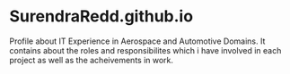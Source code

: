 # SurendraRedd.github.io
Profile about IT Experience in Aerospace and Automotive Domains. It contains about the roles and responsibilites which i have involved in each project as well as the acheivements in work.

